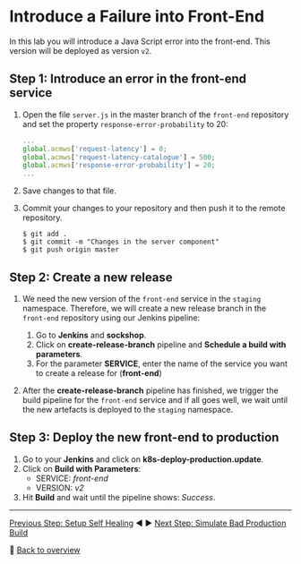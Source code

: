 # Introduce a Failure into Front-End

In this lab you will introduce a Java Script error into the front-end. This version will be deployed as version `v2`.

## Step 1: Introduce an error in the front-end service
1. Open the file `server.js` in the master branch of the `front-end` repository and set the property `response-error-probability` to 20: 
    ```js
    ...
    global.acmws['request-latency'] = 0;
    global.acmws['request-latency-catalogue'] = 500; 
    global.acmws['response-error-probability'] = 20;
    ...
    ```

1. Save changes to that file.

1. Commit your changes to your repository and then push it to the remote repository.

    ```console
    $ git add .
    $ git commit -m "Changes in the server component"
    $ git push origin master
    ```

## Step 2: Create a new release
1. We need the new version of the `front-end` service in the `staging` namespace. Therefore, we will create a new release branch in the `front-end` repository using our Jenkins pipeline:

    1. Go to **Jenkins** and **sockshop**.
    1. Click on **create-release-branch** pipeline and **Schedule a build with parameters**.
    1. For the parameter **SERVICE**, enter the name of the service you want to create a release for (**front-end**)

1. After the **create-release-branch** pipeline has finished, we trigger the build pipeline for the `front-end` service and if all goes well, we wait until the new artefacts is deployed to the `staging` namespace.

## Step 3: Deploy the new front-end to production
1. Go to your **Jenkins** and click on **k8s-deploy-production.update**.
1. Click on **Build with Parameters**:
    * SERVICE: *front-end*
    * VERSION: *v2*
1. Hit **Build** and wait until the pipeline shows: *Success*.

---
[Previous Step: Setup Self Healing](../03_Setup_Self_Healing_for_Production) :arrow_backward: :arrow_forward: [Next Step: Simulate Bad Production Build](../05_Simulate_a_Bad_Production_Deployment)

:arrow_up_small: [Back to overview](../)

